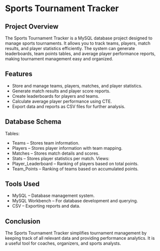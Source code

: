 # Sports Tournament Tracker 

## Project Overview 
The Sports Tournament Tracker is a MySQL database project designed to manage sports tournaments. It allows you to track teams, players, match results, and player statistics efficiently. 
The system can generate leaderboards, team points tables, and average player performance reports, making tournament management easy and organized.

## Features
- Store and manage teams, players, matches, and player statistics.
- Generate match results and player score reports.
- Create leaderboards for players and teams.
- Calculate average player performance using CTE.
- Export data and reports as CSV files for further analysis.

## Database Schema
Tables:
- Teams – Stores team information.
- Players – Stores player information with team mapping.
- Matches – Stores match details and scores.
- Stats – Stores player statistics per match.
Views:
- Player_Leaderboard – Ranking of players based on total points.
- Team_Points – Ranking of teams based on accumulated points.

## Tools Used
- MySQL – Database management system.
- MySQL Workbench – For database development and querying.
- CSV – Exporting reports and data.

## Conclusion
The Sports Tournament Tracker simplifies tournament management by keeping track of all relevant data and providing performance analytics. It is a useful tool for coaches, organizers, and sports analysts.
